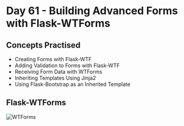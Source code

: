 # Day 61 - Building Advanced Forms with Flask-WTForms
## Concepts Practised
- Creating Forms with Flask-WTF
- Adding Validation to Forms with Flask-WTF
- Receiving Form Data with WTForms
- Inheriting Templates Using Jinja2
- Using Flask-Bootstrap as an Inherited Template
## Flask-WTForms
![WTForms](https://github.com/Nasim-RN/100_Days_of_Python/assets/132076501/248c560e-5dd2-4cd7-8991-8b83220222b7)
